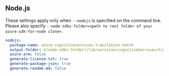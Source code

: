## Node.js

These settings apply only when `--nodejs` is specified on the command line.
Please also specify `--node-sdks-folder=<path to root folder of your azure-sdk-for-node clone>`.

``` yaml $(nodejs)
nodejs:
  package-name: azure-cognitiveservices-translation-batch
  output-folder: $(node-sdks-folder)/lib/services/cognitiveServices/translation/batch
  azure-arm: false
  generate-license-txt: true
  generate-package-json: true
  generate-readme-md: false
```
